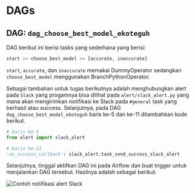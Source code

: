 # DAGs

## DAG: `dag_choose_best_model_ekoteguh`

DAG berikut ini berisi tasks yang sederhana yang berisi:

```python
start >> choose_best_model >> [accurate, inaccurate]
```

`start`, `accurate`, dan `inaccurate` memakai DummyOperator sedangkan `choose_best_model` menggunakan BranchPythonOperator.

Sebagai tambahan untuk tugas berikutnya adalah menghubungkan alert pada `Slack` yang progamnya bisa dilihat pada `alert/slack_alert.py` yang mana akan mengirimkan notifikasi ke Slack pada `#general` task yang berhasil atau success. Selanjutnya, pada DAG `dag_choose_best_model_ekoteguh` baris ke-5 dan ke-11 ditambahkan kode berikut.

```python
# baris ke-5
from alert import slack_alert

# baris ke-11
'on_success_callback': slack_alert.task_send_success_slack_alert
```
Selanjutnya, tinggal aktifkan DAG ini pada Airflow dan buat trigger untuk menjalankan DAG tersebut. Hasilnya adalah sebagai berikut.

![Contoh notifikasi alert Slack](./example-alert.png)